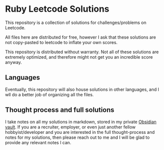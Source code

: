 # Ruby Leetcode Solutions

This repository is a collection of solutions for challenges/problems on Leetcode.

All files here are distributed for free, however I ask that these solutions are not copy-pasted to leetcode to inflate your own scores.

This repository is distributed without warranty. Not all of these solutions are extremely optimized, and therefore might not get you an incredible score anyway.

## Languages

Eventually, this repository will also house solutions in other languages, and I wll do a better job of organizing all the files.

## Thought process and full solutions

I take notes on all my solutions in markdown, stored in my private [Obsidian vault](https://obsidian.md/). If you are a recruiter, employer, or even just another fellow hobbyist/developer and you are interested in the full thought-process and notes for my solutions, then please reach out to me and I will be glad to provide any relevant notes I can.

